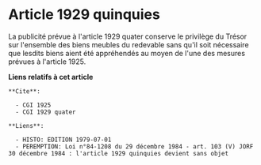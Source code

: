 # Article 1929 quinquies

La publicité prévue à l'article 1929 quater conserve le privilège du Trésor sur l'ensemble des biens meubles du redevable
sans qu'il soit nécessaire que lesdits biens aient été appréhendés au moyen de l'une des mesures prévues à l'article 1925.

**Liens relatifs à cet article**

	**Cite**:

	  - CGI 1925
	  - CGI 1929 quater

	**Liens**:

	  - HISTO: EDITION 1979-07-01
	  - PEREMPTION: Loi n°84-1208 du 29 décembre 1984 - art. 103 (V) JORF 30 décembre 1984 : l'article 1929 quinquies devient sans objet
